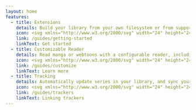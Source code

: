 ```yaml
---
layout: home
features:
  - title: Extensions
    details: Build your library from your own filesystem or from supported content sources.
    icon: <svg xmlns="http://www.w3.org/2000/svg" width="24" height="24" viewBox="0 0 24 24" fill="none" stroke="var(--vp-c-purple-2)" stroke-width="2" stroke-linecap="round" stroke-linejoin="round" class="lucide lucide-blocks"><rect width="7" height="7" x="14" y="3" rx="1"/><path d="M10 21V8a1 1 0 0 0-1-1H4a1 1 0 0 0-1 1v12a1 1 0 0 0 1 1h12a1 1 0 0 0 1-1v-5a1 1 0 0 0-1-1H3"/></svg>
    link: /guides/getting-started
    linkText: Get started
  - title: Customizable Reader
    details: Read manga or webtoons with a configurable reader, including vertical and two-page modes.
    icon: <svg xmlns="http://www.w3.org/2000/svg" width="24" height="24" viewBox="0 0 24 24" fill="none" stroke="var(--vp-c-green-2)" stroke-width="2" stroke-linecap="round" stroke-linejoin="round" class="lucide lucide-book-open"><path d="M12 7v14"/><path d="M3 18a1 1 0 0 1-1-1V4a1 1 0 0 1 1-1h5a4 4 0 0 1 4 4 4 4 0 0 1 4-4h5a1 1 0 0 1 1 1v13a1 1 0 0 1-1 1h-6a3 3 0 0 0-3 3 3 3 0 0 0-3-3z"/></svg>
    link: /guides/customize
    linkText: Learn more
  - title: Tracking
    details: Automatically update series in your library, and sync your progress as you read.
    icon: <svg xmlns="http://www.w3.org/2000/svg" width="24" height="24" viewBox="0 0 24 24" fill="none" stroke="var(--vp-c-yellow-2)" stroke-width="2" stroke-linecap="round" stroke-linejoin="round" class="lucide lucide-notebook-text"><path d="M2 6h4"/><path d="M2 10h4"/><path d="M2 14h4"/><path d="M2 18h4"/><rect width="16" height="20" x="4" y="2" rx="2"/><path d="M9.5 8h5"/><path d="M9.5 12H16"/><path d="M9.5 16H14"/></svg>
    link: /guides/trackers
    linkText: Linking trackers
---
```

